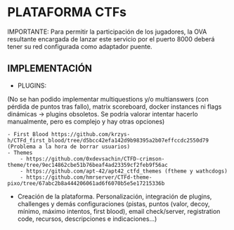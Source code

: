 # PLATAFORMA CTFs

IMPORTANTE: Para permitir la participación de los jugadores, la OVA resultante encargada de lanzar este servicio por el puerto 8000 deberá tener su red configurada como 
adaptador puente.

## IMPLEMENTACIÓN

- PLUGINS:

(No se han podido implementar multiquestions y/o multianswers (con pérdida de puntos tras fallo), matrix scoreboard, docker instances ni flags dinámicas -> plugins obsoletos. Se podría valorar intentar hacerlo manualmente, pero es complejo y hay otras opciones)

    - First Blood https://github.com/krzys-h/CTFd_first_blood/tree/d5bcc42efa142d9b98395a2b07effccdc2550d79 (Problema a la hora de borrar usuarios)
    - Themes
        - https://github.com/0xdevsachin/CTFD-crimson-theme/tree/9ec14862cbe51b76beaf4ad23359cf2feb9f56ac
        - https://github.com/apt-42/apt42_ctfd_themes (ftheme y wathcdogs)
        - https://github.com/hmrserver/CTFd-theme-pixo/tree/67abc2b8a444206061ad6f6070b5e5e17215336b
        
- Creación de la plataforma. Personalización, integración de plugins, challenges y demás configuraciones (pistas, puntos (valor, decoy, mínimo, máximo intentos, first blood), 
email check/server, registration code, recursos, descripciones e indicaciones...)